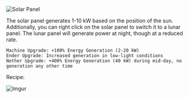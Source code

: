 ![Solar Panel](https://i.imgur.com/OZQNXCU.png?1)

The solar panel generates 1-10 kW based on the position of the sun. Additionally, you can right click on the solar panel to switch it to a lunar panel. The lunar panel will generate power at night, though at a reduced rate.

```
Machine Upgrade: +100% Energy Generation (2-20 kW)
Ender Upgrade: Increased generation in low-light conditions
Nether Upgrade: +400% Energy Generation (40 kW) during mid-day, no generation any other time
```

Recipe:

![Imgur](https://i.imgur.com/VjcBqgl.png)